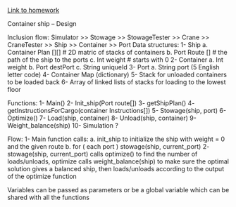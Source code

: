 [Link to homework](https://docs.google.com/document/d/1PloUy0vfoR0AWHmpWb0W85FZXM_BZqbaQhKXzHhwC1o/edit)

Container ship – Design

Inclusion flow:
Simulator >> Stowage >> StowageTester >> Crane >> CraneTester >> Ship >> Container >> Port
Data structures:
1-	Ship
  a.	Container Plan [][]		# 2D matric of stacks of containers
  b.	Port Route []			# the path of the ship to the ports
  c.	Int weight				# starts with 0
2-	Container
  a.	Int weight
  b.	Port destPort
  c.	String uniqueId
3-	Port
  a.	String port (5 English letter code)
4-	Container Map (dictionary)
5-	Stack for unloaded containers to be loaded back
6-	Array of linked lists of stacks for loading to the lowest floor

Functions:
1-	Main()
2-	Init_ship(Port route[])
3-	getShipPlan()
4-	getInstructionsForCargo(container Instructions[])
5-	Stowage(ship, port)
6-	Optimize()
7-	Load(ship, container)
8-	Unload(ship, container)
9-	Weight_balance(ship)
10-	Simulation ?

Flow:
1-	Main function calls:
  a.	init_ship to initialize the ship with weight = 0 and the given route
  b.	for ( each port )
          stowage(ship, current_port)
2-	stowage(ship, current_port) calls optimize() to find the number of loads/unloads, optimize calls weight_balance(ship) to make sure the optimal solution gives a balanced ship, then loads/unloads according to the output of the optimize function

Variables can be passed as parameters or be a global variable which can be shared with all the functions
